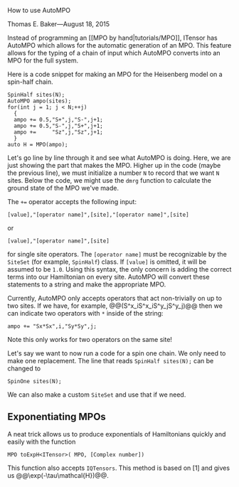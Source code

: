 <span class='article_title'>How to use AutoMPO</span>

<span class='article_sig'>Thomas E. Baker&mdash;August 18, 2015</span>

Instead of programming an [[MPO by hand|tutorials/MPO]], ITensor has AutoMPO which allows for the automatic generation of an MPO.  This feature allows for the typing of a chain of input which AutoMPO converts into an MPO for the full system.  

Here is a code snippet for making an MPO for the Heisenberg model on a spin-half chain.

    SpinHalf sites(N);
    AutoMPO ampo(sites);
    for(int j = 1; j < N;++j)
      {
      ampo += 0.5,"S+",j,"S-",j+1;
      ampo += 0.5,"S-",j,"S+",j+1;
      ampo +=     "Sz",j,"Sz",j+1;
      }
    auto H = MPO(ampo);

Let's go line by line through it and see what AutoMPO is doing.  Here, we are just showing the part that makes the MPO. Higher up in the code (maybe the previous line), we must initialize a number `N` to record that we want `N` sites. Below the code, we might use the `dmrg` function to calculate the ground state of the MPO we've made.

The `+=` operator accepts the following input:

    [value],"[operator name]",[site],"[operator name]",[site]

or

    [value],"[operator name]",[site]

for single site operators.  The `[operator name]` must be recognizable by the `SiteSet` (for example, `SpinHalf`) class.  If `[value]` is omitted, it will be assumed to be `1.0`.  Using this syntax, the only concern is adding the correct terms into our Hamiltonian on every site.  AutoMPO will convert these statements to a string and make the appropriate MPO.  

Currently, AutoMPO only accepts operators that act non-trivially on up to two sites.  If we have, for example, @@(S^x_iS^x_iS^y_jS^y_j)@@ then we can indicate two operators with `*` inside of the string:

    ampo += "Sx*Sx",i,"Sy*Sy",j;

Note this only works for two operators on the same site!

Let's say we want to now run a code for a spin one chain.  We only need to make one replacement.  The line that reads `SpinHalf sites(N);` can be changed to

    SpinOne sites(N);

We can also make a custom `SiteSet` and use that if we need.  

## Exponentiating MPOs

A neat trick allows us to produce exponentials of Hamiltonians quickly and easily with the function

    MPO toExpH<ITensor>( MPO, [Complex number])

This function also accepts `IQTensors`.  This method is based on [1] and gives us @@\exp(-\tau\mathcal{H})@@.


